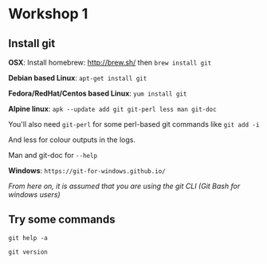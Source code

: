 # Workshop 1

## Install git

**OSX**: Install homebrew: http://brew.sh/ then `brew install git`

**Debian based Linux**: `apt-get install git`

**Fedora/RedHat/Centos based Linux**: `yum install git`

**Alpine linux**: `apk --update add git git-perl less man git-doc`

You'll also need `git-perl` for some perl-based git commands like `git add -i`

And less for colour outputs in the logs.

Man and git-doc for `--help`

**Windows**: `https://git-for-windows.github.io/`

*From here on, it is assumed that you are using the git CLI (Git Bash for windows users)*

## Try some commands

`git help -a`

`git version`
